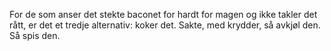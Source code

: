 For de som anser det stekte baconet for hardt for magen og ikke takler det rått, er det et tredje alternativ: koker det. Sakte, med krydder, så avkjøl den. Så spis den.